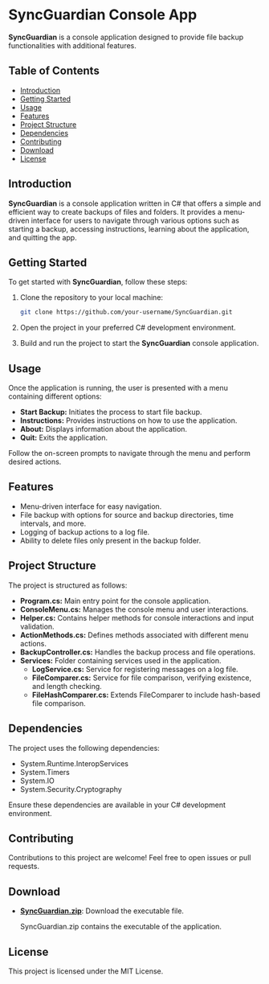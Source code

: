 # SyncGuardian Console App

**SyncGuardian** is a console application designed to provide file backup functionalities with additional features.

## Table of Contents

- [Introduction](#introduction)
- [Getting Started](#getting-started)
- [Usage](#usage)
- [Features](#features)
- [Project Structure](#project-structure)
- [Dependencies](#dependencies)
- [Contributing](#contributing)
- [Download](#download)
- [License](#license)

## Introduction

**SyncGuardian** is a console application written in C# that offers a simple and efficient way to create backups of files and folders. It provides a menu-driven interface for users to navigate through various options such as starting a backup, accessing instructions, learning about the application, and quitting the app.

## Getting Started

To get started with **SyncGuardian**, follow these steps:

1. Clone the repository to your local machine:

    ```bash
    git clone https://github.com/your-username/SyncGuardian.git
    ```

2. Open the project in your preferred C# development environment.

3. Build and run the project to start the **SyncGuardian** console application.

## Usage

Once the application is running, the user is presented with a menu containing different options:

- **Start Backup:** Initiates the process to start file backup.
- **Instructions:** Provides instructions on how to use the application.
- **About:** Displays information about the application.
- **Quit:** Exits the application.

Follow the on-screen prompts to navigate through the menu and perform desired actions.

## Features

- Menu-driven interface for easy navigation.
- File backup with options for source and backup directories, time intervals, and more.
- Logging of backup actions to a log file.
- Ability to delete files only present in the backup folder.


## Project Structure

The project is structured as follows:

- **Program.cs:** Main entry point for the console application.
- **ConsoleMenu.cs:** Manages the console menu and user interactions.
- **Helper.cs:** Contains helper methods for console interactions and input validation.
- **ActionMethods.cs:** Defines methods associated with different menu actions.
- **BackupController.cs:** Handles the backup process and file operations.
- **Services:** Folder containing services used in the application.
  - **LogService.cs:** Service for registering messages on a log file.
  - **FileComparer.cs:** Service for file comparison, verifying existence, and length checking.
  - **FileHashComparer.cs:** Extends FileComparer to include hash-based file comparison.

## Dependencies

The project uses the following dependencies:

- System.Runtime.InteropServices
- System.Timers
- System.IO
- System.Security.Cryptography

Ensure these dependencies are available in your C# development environment.

## Contributing

Contributions to this project are welcome! Feel free to open issues or pull requests.


## Download

- **[SyncGuardian.zip](link-to-your-releases-page)**: Download the executable file.

   SyncGuardian.zip contains the executable of the application.


## License

This project is licensed under the MIT License.
